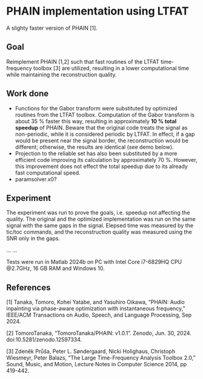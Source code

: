 # PHAIN implementation using LTFAT
A slighty faster version of PHAIN [1].
## Goal
Reimplement PHAIN [1,2] such that fast routines of the LTFAT time-frequency toolbox [3] are utilized, resulting in a lower computational time while maintaining the reconstruction quality.

## Work done
- Functions for the Gabor transform were substituted by optimized routines from the LTFAT toolbox. Computation of the Gabor transform is about 35 % faster this way, resulting in approximately **10 % total speedup** of PHAIN.
Beware that the original code treats the signal as non-periodic, while it is considered periodic by LTFAT. In effect, if a gap would be present near the signal border, the reconstruction would be different; otherwise, the results are identical (see demo below).
- Projection to the reliable set has also been substituted by a more efficient code improving its calculation by approximately 70 %. However, this improvement does not effect the total speedup due to its already fast computational speed. 
- paramsolver.x0?

## Experiment
The experiment was run to prove the goals, i.e. speedup not affecting the quality. The original and the optimized implementation was run on the same signal with the same gaps in the signal. Elepsed time was measured by the tic/toc commands, and the reconstruction quality was measured using the SNR only in the gaps.

...
...

Tests were run in Matlab 2024b on PC with Intel Core i7-6829HQ CPU @2.7GHz, 16 GB RAM and Windows 10.

## References
[1] Tanaka, Tomoro, Kohei Yatabe, and Yasuhiro Oikawa, “PHAIN: Audio inpainting via phase-aware optimization with instantaneous frequency,” IEEE/ACM Transactions on Audio, Speech, and Language Processing, Sep 2024.

[2] TomoroTanaka, “TomoroTanaka/PHAIN: v1.0.1”. Zenodo, Jun. 30, 2024. doi:10.5281/zenodo.12597334.

[3] Zdeněk Průša, Peter L. Søndergaard, Nicki Holighaus, Christoph Wiesmeyr, Peter Balazs, “The Large Time-Frequency Analysis Toolbox 2.0,” Sound, Music, and Motion, Lecture Notes in Computer Science 2014, pp 419-442.

